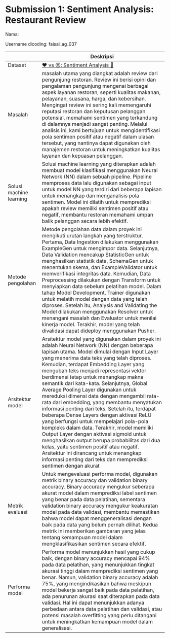# Submission 1: Sentiment Analysis: Restaurant Review
Nama:

Username dicoding: faisal_ag_037

| | Deskripsi |
| ----------- | ----------- |
| Dataset | [❤️ vs 😡: Sentiment Analysis 📝](https://www.kaggle.com/datasets/mohidabdulrehman/vs-sentiment-analysis) |
| Masalah | masalah utama yang diangkat adalah review dari pengunjung restoran. Review ini berisi opini dan pengalaman pengunjung mengenai berbagai aspek layanan restoran, seperti kualitas makanan, pelayanan, suasana, harga, dan kebersihan. Mengingat review ini sering kali memengaruhi reputasi restoran dan keputusan pelanggan potensial, memahami sentimen yang terkandung di dalamnya menjadi sangat penting. Melalui analisis ini, kami bertujuan untuk mengidentifikasi pola sentimen positif atau negatif dalam ulasan tersebut, yang nantinya dapat digunakan oleh manajemen restoran untuk meningkatkan kualitas layanan dan kepuasan pelanggan. |
| Solusi machine learning | Solusi machine learning yang diterapkan adalah membuat model klasifikasi menggunakan Neural Network (NN) dalam sebuah pipeline. Pipeline memproses data lalu digunakan sebagai input untuk model NN yang terdiri dari beberapa lapisan untuk menangkap dan menganalisis pola sentimen. Model ini dilatih untuk memprediksi apakah review memiliki sentimen positif atau negatif, membantu restoran memahami umpan balik pelanggan secara lebih efektif.|
| Metode pengolahan | Metode pengolahan data dalam proyek ini mengikuti urutan langkah yang terstruktur. Pertama, Data Ingestion dilakukan menggunakan ExampleGen untuk mengimpor data. Selanjutnya, Data Validation mencakup StatisticGen untuk menghasilkan statistik data, SchemaGen untuk menentukan skema, dan ExampleValidator untuk memverifikasi integritas data. Kemudian, Data Preprocessing dilakukan dengan Transform untuk menyiapkan data sebelum pelatihan model. Dalam tahap Model Development, Trainer digunakan untuk melatih model dengan data yang telah diproses. Setelah itu, Analysis and Validating the Model dilakukan menggunakan Resolver untuk menangani masalah dan Evaluator untuk menilai kinerja model. Terakhir, model yang telah divalidasi dapat dideploy menggunakan Pusher. |
| Arsitektur model | Arsitektur model yang digunakan dalam proyek ini adalah Neural Network (NN) dengan beberapa lapisan utama. Model dimulai dengan Input Layer yang menerima data teks yang telah diproses. Kemudian, terdapat Embedding Layer yang mengubah teks menjadi representasi vektor berdimensi tetap untuk menangkap makna semantik dari kata-kata. Selanjutnya, Global Average Pooling Layer digunakan untuk mereduksi dimensi data dengan mengambil rata-rata dari embedding, yang membantu menyatukan informasi penting dari teks. Setelah itu, terdapat beberapa Dense Layers dengan aktivasi ReLU yang berfungsi untuk mempelajari pola-pola kompleks dalam data. Terakhir, model memiliki Output Layer dengan aktivasi sigmoid untuk menghasilkan output berupa probabilitas dari dua kelas, yaitu sentimen positif atau negatif. Arsitektur ini dirancang untuk menangkap informasi penting dari teks dan memprediksi sentimen dengan akurat |
| Metrik evaluasi | Untuk mengevaluasi performa model, digunakan metrik binary accuracy dan validation binary accuracy. Binary accuracy mengukur seberapa akurat model dalam memprediksi label sentimen yang benar pada data pelatihan, sementara validation binary accuracy mengukur keakuratan model pada data validasi, membantu memastikan bahwa model dapat menggeneralisasi dengan baik pada data yang belum pernah dilihat. Kedua metrik ini memberikan gambaran yang jelas tentang kemampuan model dalam mengklasifikasikan sentimen secara efektif. |
| Performa model | Performa model menunjukkan hasil yang cukup baik, dengan binary accuracy mencapai 94% pada data pelatihan, yang menunjukkan tingkat akurasi tinggi dalam memprediksi sentimen yang benar. Namun, validation binary accuracy adalah 75%, yang mengindikasikan bahwa meskipun model bekerja sangat baik pada data pelatihan, ada penurunan akurasi saat diterapkan pada data validasi. Hal ini dapat menunjukkan adanya perbedaan antara data pelatihan dan validasi, atau potensi masalah overfitting yang perlu ditangani untuk meningkatkan kemampuan model dalam generalisasi. |
